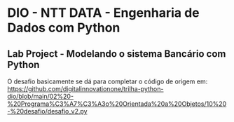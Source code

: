 # DIO - NTT DATA - Engenharia de Dados com Python

## Lab Project - Modelando o sistema Bancário com Python

O desafio basicamente se dá para completar o código de origem em: <https://github.com/digitalinnovationone/trilha-python-dio/blob/main/02%20-%20Programa%C3%A7%C3%A3o%20Orientada%20a%20Objetos/10%20-%20desafio/desafio_v2.py>
